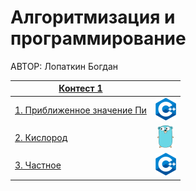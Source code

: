 # Алгоритмизация и программирование

АВТОР: Лопаткин Богдан 

|[Контест 1]( https://contest.yandex.ru/contest/52142/problems/ ) |  |
| --- | :-: |
| [1. Приближенное значение Пи](./contest_01/01/main.cpp) | ![](./img/cpp.png) |
| [2. Кислород](./contest_01/02/main.go) |  ![](./img/go.png) |
| [3. Частное](./contest_01/03/main.cpp) | ![](./img/cpp.png) |
